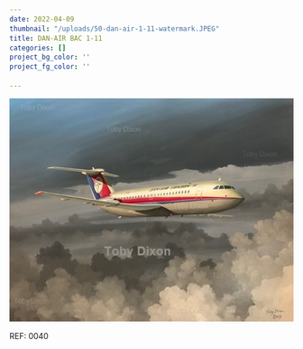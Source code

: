 ```yaml
---
date: 2022-04-09
thumbnail: "/uploads/50-dan-air-1-11-watermark.JPEG"
title: DAN-AIR BAC 1-11
categories: []
project_bg_color: ''
project_fg_color: ''

---
```

![](/uploads/50-dan-air-1-11-watermark.JPEG)

REF: 0040